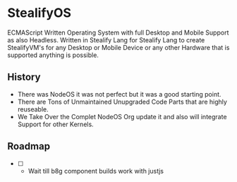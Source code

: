# StealifyOS
ECMAScript Written Operating System with full Desktop and Mobile Support as also Headless. Written in Stealify Lang for Stealify Lang to create StealifyVM's for any Desktop or Mobile Device or any other Hardware that is supported anything is possible.

## History
- There was NodeOS it was not perfect but it was a good starting point.
- There are Tons of Unmaintained Unupgraded Code Parts that are highly reuseable.
- We Take Over the Complet NodeOS Org update it and also will integrate Support for other Kernels.

## Roadmap
- [ ] - Wait till b8g component builds work with justjs 
